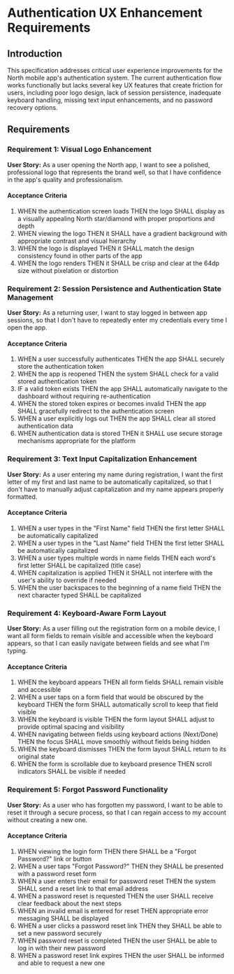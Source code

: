 # Authentication UX Enhancement Requirements

## Introduction

This specification addresses critical user experience improvements for the North mobile app's authentication system. The current authentication flow works functionally but lacks several key UX features that create friction for users, including poor logo design, lack of session persistence, inadequate keyboard handling, missing text input enhancements, and no password recovery options.

## Requirements

### Requirement 1: Visual Logo Enhancement

**User Story:** As a user opening the North app, I want to see a polished, professional logo that represents the brand well, so that I have confidence in the app's quality and professionalism.

#### Acceptance Criteria

1. WHEN the authentication screen loads THEN the logo SHALL display as a visually appealing North star/diamond with proper proportions and depth
2. WHEN viewing the logo THEN it SHALL have a gradient background with appropriate contrast and visual hierarchy
3. WHEN the logo is displayed THEN it SHALL match the design consistency found in other parts of the app
4. WHEN the logo renders THEN it SHALL be crisp and clear at the 64dp size without pixelation or distortion

### Requirement 2: Session Persistence and Authentication State Management

**User Story:** As a returning user, I want to stay logged in between app sessions, so that I don't have to repeatedly enter my credentials every time I open the app.

#### Acceptance Criteria

1. WHEN a user successfully authenticates THEN the app SHALL securely store the authentication token
2. WHEN the app is reopened THEN the system SHALL check for a valid stored authentication token
3. IF a valid token exists THEN the app SHALL automatically navigate to the dashboard without requiring re-authentication
4. WHEN the stored token expires or becomes invalid THEN the app SHALL gracefully redirect to the authentication screen
5. WHEN a user explicitly logs out THEN the app SHALL clear all stored authentication data
6. WHEN authentication data is stored THEN it SHALL use secure storage mechanisms appropriate for the platform

### Requirement 3: Text Input Capitalization Enhancement

**User Story:** As a user entering my name during registration, I want the first letter of my first and last name to be automatically capitalized, so that I don't have to manually adjust capitalization and my name appears properly formatted.

#### Acceptance Criteria

1. WHEN a user types in the "First Name" field THEN the first letter SHALL be automatically capitalized
2. WHEN a user types in the "Last Name" field THEN the first letter SHALL be automatically capitalized
3. WHEN a user types multiple words in name fields THEN each word's first letter SHALL be capitalized (title case)
4. WHEN capitalization is applied THEN it SHALL not interfere with the user's ability to override if needed
5. WHEN the user backspaces to the beginning of a name field THEN the next character typed SHALL be capitalized

### Requirement 4: Keyboard-Aware Form Layout

**User Story:** As a user filling out the registration form on a mobile device, I want all form fields to remain visible and accessible when the keyboard appears, so that I can easily navigate between fields and see what I'm typing.

#### Acceptance Criteria

1. WHEN the keyboard appears THEN all form fields SHALL remain visible and accessible
2. WHEN a user taps on a form field that would be obscured by the keyboard THEN the form SHALL automatically scroll to keep that field visible
3. WHEN the keyboard is visible THEN the form layout SHALL adjust to provide optimal spacing and visibility
4. WHEN navigating between fields using keyboard actions (Next/Done) THEN the focus SHALL move smoothly without fields being hidden
5. WHEN the keyboard dismisses THEN the form layout SHALL return to its original state
6. WHEN the form is scrollable due to keyboard presence THEN scroll indicators SHALL be visible if needed

### Requirement 5: Forgot Password Functionality

**User Story:** As a user who has forgotten my password, I want to be able to reset it through a secure process, so that I can regain access to my account without creating a new one.

#### Acceptance Criteria

1. WHEN viewing the login form THEN there SHALL be a "Forgot Password?" link or button
2. WHEN a user taps "Forgot Password?" THEN they SHALL be presented with a password reset form
3. WHEN a user enters their email for password reset THEN the system SHALL send a reset link to that email address
4. WHEN a password reset is requested THEN the user SHALL receive clear feedback about the next steps
5. WHEN an invalid email is entered for reset THEN appropriate error messaging SHALL be displayed
6. WHEN a user clicks a password reset link THEN they SHALL be able to set a new password securely
7. WHEN password reset is completed THEN the user SHALL be able to log in with their new password
8. WHEN a password reset link expires THEN the user SHALL be informed and able to request a new one